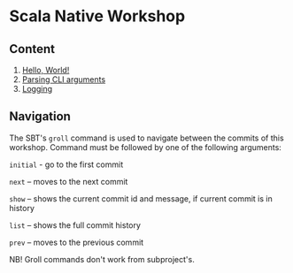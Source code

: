 # Scala Native Workshop

## Content

1. [Hello, World!](./1_hello_world.md)
1. [Parsing CLI arguments](./2_parsing_cli.md)
1. [Logging](./3_logging.md)

## Navigation

The SBT's `groll` command is used to navigate between the commits of this workshop.
Command must be followed by one of the following arguments:

`initial` - go to the first commit

`next`    – moves to the next commit

`show`    – shows the current commit id and message, if current commit is in history

`list`    – shows the full commit history

`prev`    – moves to the previous commit

NB! Groll commands don't work from subproject's.
